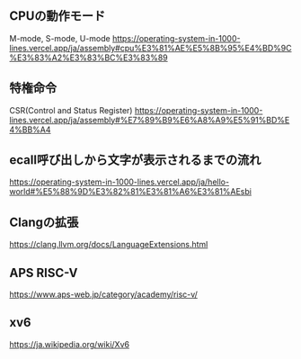 ## CPUの動作モード
M-mode, S-mode, U-mode
https://operating-system-in-1000-lines.vercel.app/ja/assembly#cpu%E3%81%AE%E5%8B%95%E4%BD%9C%E3%83%A2%E3%83%BC%E3%83%89

## 特権命令
CSR(Control and Status Register)
https://operating-system-in-1000-lines.vercel.app/ja/assembly#%E7%89%B9%E6%A8%A9%E5%91%BD%E4%BB%A4

## ecall呼び出しから文字が表示されるまでの流れ
https://operating-system-in-1000-lines.vercel.app/ja/hello-world#%E5%88%9D%E3%82%81%E3%81%A6%E3%81%AEsbi

## Clangの拡張
https://clang.llvm.org/docs/LanguageExtensions.html

## APS RISC-V
https://www.aps-web.jp/category/academy/risc-v/

## xv6
https://ja.wikipedia.org/wiki/Xv6
